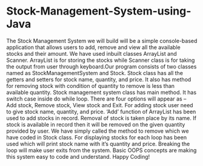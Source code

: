 # Stock-Management-System-using-Java
The Stock Management System we will build will be a simple console-based application that allows users to add, remove and view all the available stocks and their amount. We have used inbuilt classes ArrayList and Scanner. ArrayList is for storing the stocks while Scanner class is for taking the output from user through keyboard.Our program consists of two classes named as StockManagementSystem and Stock. Stock class has all the getters and setters for stock name, quantity, and price. It also has method for removing stock with condition of quantity to remove is less than available quantity. Stock management system class has main method. It has switch case inside do while loop. There are four options will appear as – Add stock, Remove stock, View stock and Exit. For adding stock user need to give stock name, quantity, and price. ‘Add’ function of ArrayList has been used to add stocks in record. Removal of stock is taken place by its name. If stock is available in record then it will be removed on the given quantity provided by user. We have simply called the method to remove which we have coded in Stock class.  For displaying stocks for each loop has been used which will print stock name with it’s quantity and price. Breaking the loop will make user exits from the system. Basic OOPS concepts are making this system easy to code and understand. Happy Coding!

